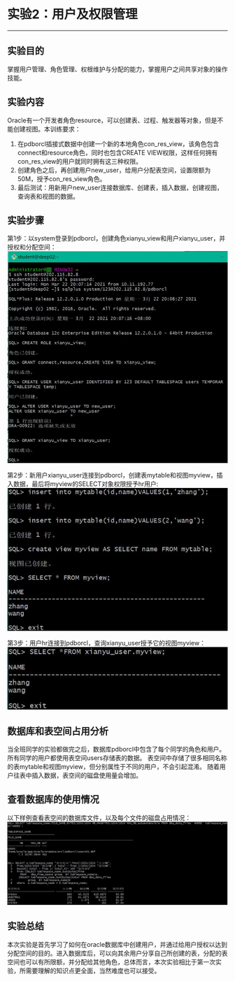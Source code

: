 # 实验2：用户及权限管理 #

----------

## 实验目的 ##
掌握用户管理、角色管理、权根维护与分配的能力，掌握用户之间共享对象的操作技能。

## 实验内容 ##
Oracle有一个开发者角色resource，可以创建表、过程、触发器等对象，但是不能创建视图。本训练要求：

1. 在pdborcl插接式数据中创建一个新的本地角色con_res_view，该角色包含connect和resource角色，同时也包含CREATE VIEW权限，这样任何拥有con_res_view的用户就同时拥有这三种权限。
2. 创建角色之后，再创建用户new_user，给用户分配表空间，设置限额为50M，授予con_res_view角色。
3. 最后测试：用新用户new_user连接数据库、创建表，插入数据，创建视图，查询表和视图的数据。

## 实验步骤 ##
第1步：以system登录到pdborcl，创建角色xianyu_view和用户xianyu_user，并授权和分配空间：![avatar](./1.jpg)

第2步：新用户xianyu_user连接到pdborcl，创建表mytable和视图myview，插入数据，最后将myview的SELECT对象权限授予hr用户:![avatar](./2.jpg)

第3步：用户hr连接到pdborcl，查询xianyu_user授予它的视图myview：
![avatar](./3.jpg)

## 数据库和表空间占用分析 ##
当全班同学的实验都做完之后，数据库pdborcl中包含了每个同学的角色和用户。 所有同学的用户都使用表空间users存储表的数据。 表空间中存储了很多相同名称的表mytable和视图myview，但分别属性于不同的用户，不会引起混淆。 随着用户往表中插入数据，表空间的磁盘使用量会增加。

## 查看数据库的使用情况 ##
以下样例查看表空间的数据库文件，以及每个文件的磁盘占用情况：
![avatar](./4.jpg)


## 实验总结 ##
本次实验是首先学习了如何在oracle数据库中创建用户，并通过给用户授权以达到分配空间的目的。进入数据库后，可以向其余用户分享自己所创建的表，分配的表空间也可以有所限额，并分配给其他角色，总体而言，本次实验相比于第一次实验，所需要理解的知识点更全面，当然难度也可以接受。